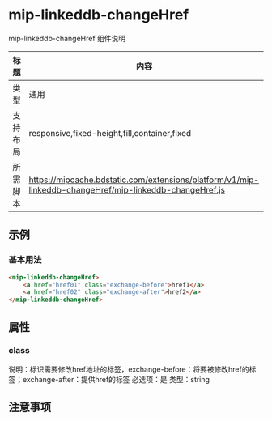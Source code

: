 # mip-linkeddb-changeHref

mip-linkeddb-changeHref 组件说明

标题|内容
----|----
类型|通用
支持布局|responsive,fixed-height,fill,container,fixed
所需脚本|https://mipcache.bdstatic.com/extensions/platform/v1/mip-linkeddb-changeHref/mip-linkeddb-changeHref.js

## 示例

### 基本用法
```html
<mip-linkeddb-changeHref>
    <a href="href01" class="exchange-before">href1</a>
    <a href="href02" class="exchange-after">href2</a>
</mip-linkeddb-changeHref>
```

## 属性

### class

说明：标识需要修改href地址的标签，exchange-before：将要被修改href的标签；exchange-after：提供href的标签
必选项：是
类型：string

## 注意事项

